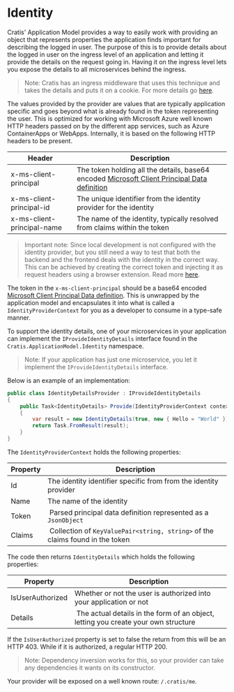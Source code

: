 # Identity

Cratis' Application Model provides a way to easily work with providing an object that represents properties the application finds important for describing
the logged in user. The purpose of this is to provide details about the logged in user on the ingress level of an application and letting it
provide the details on the request going in. Having it on the ingress level lets you expose the details to all microservices behind the ingress.

> Note: Cratis has an ingress middleware that uses this technique and takes the details and puts it on a cookie. For more details go [here](https://github.com/cratis/IngressMiddleware).

The values provided by the provider are values that are typically application specific and goes beyond what is already found in the token representing the user.
This is optimized for working with Microsoft Azure well known HTTP headers passed on by the different app services, such as Azure ContainerApps or WebApps.
Internally, it is based on the following HTTP headers to be present.

| Header | Description |
| ------ | ----------- |
| x-ms-client-principal | The token holding all the details, base64 encoded [Microsoft Client Principal Data definition](https://learn.microsoft.com/en-us/azure/static-web-apps/user-information?tabs=csharp#client-principal-data) |
| x-ms-client-principal-id | The unique identifier from the identity provider for the identity |
| x-ms-client-principal-name | The name of the identity, typically resolved from claims within the token |

> Important note: Since local development is not configured with the identity provider, but you still need a way to test that both the backend and the frontend
> deals with the identity in the correct way. This can be achieved by creating the correct token and injecting it as request headers using
> a browser extension. Read more [here](./generating-principal.md).

The token in the `x-ms-client-principal` should be a base64 encoded [Microsoft Client Principal Data definition](https://learn.microsoft.com/en-us/azure/static-web-apps/user-information?tabs=csharp#client-principal-data).
This is unwrapped by the application model and encapsulates it into what is called a `IdentityProviderContext` for you as a developer to consume in a type-safe
manner.

To support the identity details, one of your microservices in your application can implement the `IProvideIdentityDetails` interface
found in the `Cratis.ApplicationModel.Identity` namespace.

> Note: If your application has just one microservice, you let it implement the `IProvideIdentityDetails` interface.

Below is an example of an implementation:

```csharp
public class IdentityDetailsProvider : IProvideIdentityDetails
{
    public Task<IdentityDetails> Provide(IdentityProviderContext context)
    {
        var result = new IdentityDetails(true, new { Hello = "World" });
        return Task.FromResult(result);
    }
}
```

The `IdentityProviderContext` holds the following properties:

| Property | Description |
| -------- | ----------- |
| Id | The identity identifier specific from from the identity provider |
| Name | The name of the identity |
| Token | Parsed principal data definition represented as a `JsonObject`|
| Claims | Collection of `KeyValuePair<string, string>` of the claims found in the token |

The code then returns `IdentityDetails` which holds the following properties:

| Property | Description |
| -------- | ----------- |
| IsUserAuthorized | Whether or not the user is authorized into your application or not |
| Details | The actual details in the form of an object, letting you create your own structure |

If the `IsUserAuthorized` property is set to false the return from this will be an HTTP 403. While if it is authorized, a regular HTTP 200.

> Note: Dependency inversion works for this, so your provider can take any dependencies it wants on its constructor.

Your provider will be exposed on a well known route: `/.cratis/me`.
